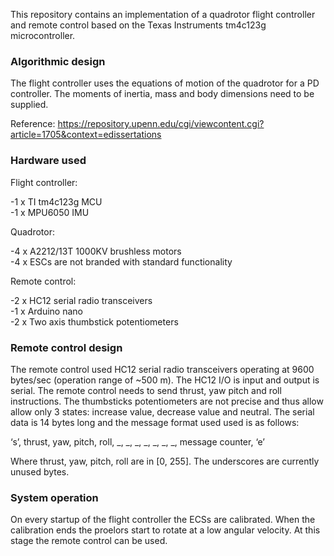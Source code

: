 
This repository contains an implementation of a quadrotor flight controller and remote control based on the Texas Instruments tm4c123g microcontroller.

<h3>Algorithmic design</h3>	
<p>The flight controller uses the equations of motion of the quadrotor for a PD controller. The moments of inertia, mass and body dimensions need to be supplied.</p>

Reference: 
https://repository.upenn.edu/cgi/viewcontent.cgi?article=1705&context=edissertations

<h3>Hardware used</h3>	

Flight controller:

  <p>-1 x TI tm4c123g MCU<br>
	-1 x MPU6050 IMU</p>

Quadrotor:

  <p>-4 x A2212/13T 1000KV brushless motors<br>
  -4 x ESCs are not branded with standard functionality</p>
  
Remote control:

  <p>-2 x HC12 serial radio transceivers<br>
	-1 x Arduino nano<br>
  -2 x Two axis thumbstick potentiometers</p>

<h3>Remote control design</h3>
<p>The remote control used HC12 serial radio transceivers operating at 9600 bytes/sec (operation range of ~500 m). The HC12 I/O is input and output is serial. The remote control needs to send thrust, yaw pitch and roll instructions. The thumbsticks potentiometers are not precise and thus allow allow only 3 states: increase value, decrease value and neutral.
The serial data is 14 bytes long and the message format used used is as follows:</p>

‘s’, thrust, yaw, pitch, roll, _, _, _, _, _, _, _, message counter, ‘e’

Where thrust, yaw, pitch, roll are in [0, 255]. The underscores are currently unused bytes.

<h3>System operation</h3>
<p>On every startup of the flight controller the ECSs are calibrated. When the calibration ends the proelors start to rotate at a low angular velocity. At this stage the remote control can be used.</p>



